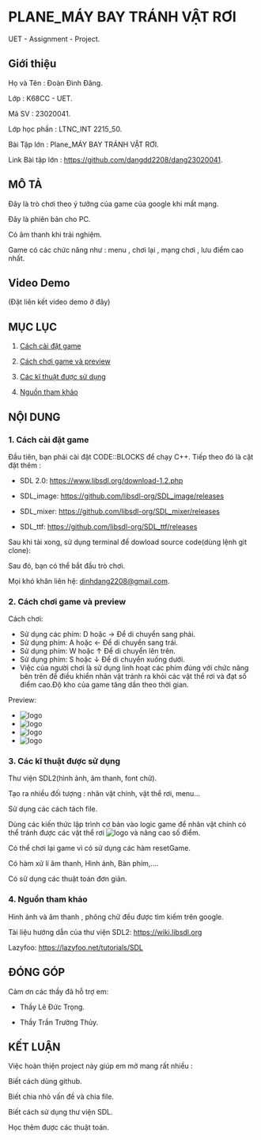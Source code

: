 # PLANE_MÁY BAY TRÁNH VẬT RƠI
UET - Assignment - Project.

## Giới thiệu

 Họ và Tên : Đoàn Đình Đăng.

 Lớp : K68CC - UET.

 Mã SV : 23020041.

 Lớp học phần : LTNC_INT 2215_50.

 Bài Tập lớn : Plane_MÁY BAY TRÁNH VẬT RƠI.

 Link Bài tập lớn : https://github.com/dangdd2208/dang23020041.


## MÔ TẢ

 Đây là trò chơi theo ý tưởng của game của google khi mất mạng.

 Đây là phiên bản cho PC.

 Có âm thanh khi trải nghiệm.

 Game có các chức năng như : menu , chơi lại , mạng chơi , lưu điểm cao nhất.

## Video Demo
(Đặt liên kết video demo ở đây)

## MỤC LỤC
 1. [ Cách cài đặt game](#1-cách-cài-đặt-game)

 2. [ Cách chơi game và preview](#2-cách-chơi-game-và-preview)

 3. [ Các kĩ thuật được sử dụng](#3-các-kĩ-thuật-được-sử-dụng)

 4. [ Nguồn tham khảo](#4-nguồn-tham-khảo)

## NỘI DUNG

### 1. Cách cài đặt game

Đầu tiên, bạn phải cài đặt CODE::BLOCKS để chạy C++. Tiếp theo đó là cặt đặt thêm :

- SDL 2.0: https://www.libsdl.org/download-1.2.php

- SDL_image: https://github.com/libsdl-org/SDL_image/releases

- SDL_mixer: https://github.com/libsdl-org/SDL_mixer/releases

- SDL_ttf: https://github.com/libsdl-org/SDL_ttf/releases

Sau khi tải xong, sử dụng terminal để dowload source code(dùng lệnh git clone):

Sau đó, bạn có thể bắt đầu trò chơi.

Mọi khó khăn liên hệ: dinhdang2208@gmail.com.

### 2. Cách chơi game và preview
Cách chơi:
- Sử dụng các phím: D  hoặc  →  Để di chuyển sang phải.
- Sử dụng phím: A hoặc ← Để di chuyển sang trái.
- Sử dụng phím: W hoặc ↑ Để di chuyển lên trên.
- Sử dụng phím: S hoặc ↓ Để di chuyển xuống dưới.
- Việc của người chơi là sử dụng linh hoạt các phím đúng với chức năng bên trên để điều khiển nhân vật tránh ra khỏi các vật thể rơi và đạt số điểm cao.Độ kho của game tăng dần theo thời gian.
  
Preview:
- ![logo](https://i.imgur.com/AhbAStB.png)
- ![logo](https://i.imgur.com/6eoYxGD.png)
- ![logo](https://i.imgur.com/IttGDfd.png)
- ![logo](https://i.imgur.com/g5NOplS.png)
### 3. Các kĩ thuật được sử dụng

Thư viện SDL2(hình ảnh, âm thanh, font chữ).

Tạo  ra nhiều đối tượng : nhân vật chính, vật thể rơi, menu...

Sử dụng các cách tách file.

Dùng các kiến thức lập trình cơ bản vào logic game để nhân vật chính có thể tránh được các vật thể rơi ![logo](https://i.imgur.com/LeDdgGh.png) và  nâng cao số điểm.

Có thể chơi lại game vì có sử dụng các hàm resetGame.

Có hàm xử lí âm thanh, Hình ảnh, Bàn phím,....

Có sử dụng các thuật toán đơn giản.

### 4. Nguồn tham khảo

Hình ảnh và âm  thanh , phông chữ đều được tìm kiếm trên google.

Tài liệu hướng dẫn của thư viện SDL2: https://wiki.libsdl.org

Lazyfoo: https://lazyfoo.net/tutorials/SDL

## ĐÓNG GÓP

Cảm ơn các thầy đã hỗ trợ em:

- Thầy Lê Đức Trọng.

- Thầy Trần Trường Thủy.

## KẾT LUẬN

 Việc hoàn thiện project này giúp em mở mang rất nhiều :

 Biết cách dùng github.

 Biết chia nhỏ vấn đề và chia file.

 Biết cách sử dụng thư viện SDL.

Học thêm được các thuật toán.
